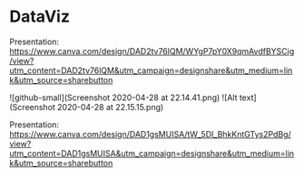 # DataViz
Presentation: https://www.canva.com/design/DAD2tv76lQM/WYgP7pY0X9qmAvdfBYSCig/view?utm_content=DAD2tv76lQM&utm_campaign=designshare&utm_medium=link&utm_source=sharebutton

![github-small](Screenshot 2020-04-28 at 22.14.41.png)
![Alt text](Screenshot 2020-04-28 at 22.15.15.png)

Presentation: https://www.canva.com/design/DAD1gsMUISA/tW_5DI_BhkKntGTys2PdBg/view?utm_content=DAD1gsMUISA&utm_campaign=designshare&utm_medium=link&utm_source=sharebutton
